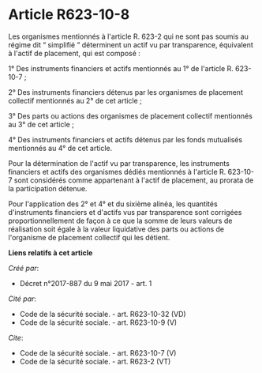 # Article R623-10-8

Les organismes mentionnés à l'article R. 623-2 qui ne sont pas soumis au régime dit “ simplifié ” déterminent un actif vu par
transparence, équivalent à l'actif de placement, qui est composé : 

1° Des instruments financiers et actifs mentionnés au 1° de l'article R. 623-10-7 ; 

2° Des instruments financiers détenus par les organismes de placement collectif mentionnés au 2° de cet article ; 

3° Des parts ou actions des organismes de placement collectif mentionnés au 3° de cet article ; 

4° Des instruments financiers et actifs détenus par les fonds mutualisés mentionnés au 4° de cet article. 

Pour la détermination de l'actif vu par transparence, les instruments financiers et actifs des organismes dédiés mentionnés à
l'article R. 623-10-7 sont considérés comme appartenant à l'actif de placement, au prorata de la participation détenue. 

Pour l'application des 2° et 4° et du sixième alinéa, les quantités d'instruments financiers et d'actifs vus par transparence
sont corrigées proportionnellement de façon à ce que la somme de leurs valeurs de réalisation soit égale à la valeur
liquidative des parts ou actions de l'organisme de placement collectif qui les détient.

**Liens relatifs à cet article**

_Créé par_:

  - Décret n°2017-887 du 9 mai 2017 - art. 1

_Cité par_:

  - Code de la sécurité sociale. - art. R623-10-32 (VD)
  - Code de la sécurité sociale. - art. R623-10-9 (V)

_Cite_:

  - Code de la sécurité sociale. - art. R623-10-7 (V)
  - Code de la sécurité sociale. - art. R623-2 (VT)
